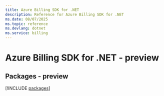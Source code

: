 ```yaml
---
title: Azure Billing SDK for .NET
description: Reference for Azure Billing SDK for .NET
ms.date: 08/07/2025
ms.topic: reference
ms.devlang: dotnet
ms.service: billing
---
```

# Azure Billing SDK for .NET - preview
## Packages - preview
[!INCLUDE [packages](billing-index.md)]